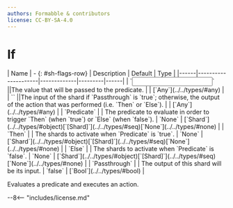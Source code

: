 ```yaml
---
authors: Formabble & contributors
license: CC-BY-SA-4.0
---
```



# If

<div class="sh-parameters" markdown="1">
| Name | - {: #sh-flags-row} | Description | Default | Type |
|------|---------------------|-------------|---------|------|
| `<input>` ||The value that will be passed to the predicate. | | [`Any`](../../types/#any) |
| `<output>` ||The input of the shard if `Passthrough` is `true`; otherwise, the output of the action that was performed (i.e. `Then` or `Else`). | | [`Any`](../../types/#any) |
| `Predicate` |  | The predicate to evaluate in order to trigger `Then` (when `true`) or `Else` (when `false`). | `None` | [`Shard`](../../types/#object)[`[Shard]`](../../types/#seq)[`None`](../../types/#none) |
| `Then` |  | The shards to activate when `Predicate` is `true`. | `None` | [`Shard`](../../types/#object)[`[Shard]`](../../types/#seq)[`None`](../../types/#none) |
| `Else` |  | The shards to activate when `Predicate` is `false`. | `None` | [`Shard`](../../types/#object)[`[Shard]`](../../types/#seq)[`None`](../../types/#none) |
| `Passthrough` |  | The output of this shard will be its input. | `false` | [`Bool`](../../types/#bool) |

</div>

Evaluates a predicate and executes an action.

--8<-- "includes/license.md"

